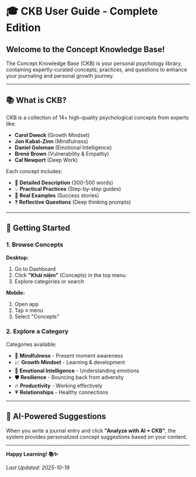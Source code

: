 # 🎓 CKB User Guide - Complete Edition

## Welcome to the Concept Knowledge Base!

The Concept Knowledge Base (CKB) is your personal psychology library, containing expertly-curated concepts, practices, and questions to enhance your journaling and personal growth journey.

---

## 📚 What is CKB?

CKB is a collection of 14+ high-quality psychological concepts from experts like:
- **Carol Dweck** (Growth Mindset)
- **Jon Kabat-Zinn** (Mindfulness)
- **Daniel Goleman** (Emotional Intelligence)
- **Brené Brown** (Vulnerability & Empathy)
- **Cal Newport** (Deep Work)

Each concept includes:
- 📖 **Detailed Description** (300-500 words)
- 💡 **Practical Practices** (Step-by-step guides)
- 🌟 **Real Examples** (Success stories)
- ❓ **Reflective Questions** (Deep thinking prompts)

---

## 🚀 Getting Started

### 1. Browse Concepts

**Desktop:**
1. Go to Dashboard
2. Click **"Khái niệm"** (Concepts) in the top menu
3. Explore categories or search

**Mobile:**
1. Open app
2. Tap ≡ menu
3. Select "Concepts"

### 2. Explore a Category

Categories available:
- 🧠 **Mindfulness** - Present moment awareness
- 📈 **Growth Mindset** - Learning & development
- 💙 **Emotional Intelligence** - Understanding emotions
- 🛡️ **Resilience** - Bouncing back from adversity
- 🔥 **Productivity** - Working effectively
- 💗 **Relationships** - Healthy connections

---

## 🤖 AI-Powered Suggestions

When you write a journal entry and click **"Analyze with AI + CKB"**, the system provides personalized concept suggestions based on your content.

---

**Happy Learning! 📚✨**

*Last Updated: 2025-10-19*
